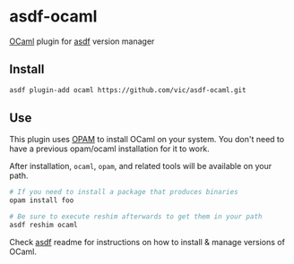 # asdf-ocaml

[OCaml](https://www.ocaml.org) plugin for
[asdf](https://github.com/asdf-vm/asdf) version manager

## Install

```bash
asdf plugin-add ocaml https://github.com/vic/asdf-ocaml.git
```

## Use

This plugin uses [OPAM](https://opam.ocaml.org/doc/Install.html) to install
OCaml on your system. You don't need to have a previous opam/ocaml installation
for it to work.

After installation, `ocaml`, `opam`, and related tools will be available on your
path.

```bash
# If you need to install a package that produces binaries
opam install foo

# Be sure to execute reshim afterwards to get them in your path
asdf reshim ocaml
```

Check [asdf](https://github.com/asdf-vm/asdf) readme for instructions on how to
install & manage versions of OCaml.
